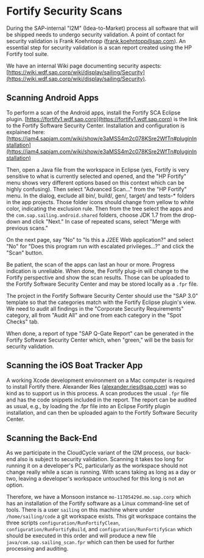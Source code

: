 # Fortify Security Scans

During the SAP-internal "I2M" (Idea-to-Market) process all software that will be shipped needs to undergo security validation. A point of contact for security validation is Frank Koehntopp (frank.koehntopp@sap.com). An essential step for security validation is a scan report created using the HP Fortify tool suite.

We have an internal Wiki page documenting security aspects: [https://wiki.wdf.sap.corp/wiki/display/sailing/Security](https://wiki.wdf.sap.corp/wiki/display/sailing/Security).

## Scanning Android Apps

To perform a scan of the Android apps, install the Fortify SCA Eclipse plugin. [https://fortify1.wdf.sap.corp](https://fortify1.wdf.sap.corp) is the link to the Fortify Software Security Center. Installation and configuration is explained here: 
[https://jam4.sapjam.com/wiki/show/e3aMSS4m2c078KSre2WfTn#pluginInstallation](https://jam4.sapjam.com/wiki/show/e3aMSS4m2c078KSre2WfTn#pluginInstallation)

Then, open a Java file from the workspace in Eclipse (yes, Fortify is very sensitive to what is currently selected and opened, and the "HP Fortify" menu shows very different options based on this context which can be highly confusing). Then select "Advanced Scan..." from the "HP Fortify" menu. In the dialog, exclude all bin/, build/, gen/, target/ and tests-* folders in the app projects. Those folder icons should change from yellow to white color, indicating the exclusion rule. Then from the tree select the apps and the ``com.sap.sailing.android.shared`` folders, choose JDK 1.7 from the drop-down and click "Next." In case of repeated scans, select "Merge with previous scans."

On the next page, say "No" to "Is this a J2EE Web application?" and select "No" for "Does this program run with escalated privileges...?" and click the "Scan" button.

Be patient, the scan of the apps can last an hour or more. Progress indication is unreliable. When done, the Fortify plug-in will change to the Fortify perspective and show the scan results. Those can be uploaded to the Fortify Software Security Center and may be stored locally as a ``.fpr`` file.

The project in the Fortify Software Security Center should use the "SAP 3.0" template so that the categories match with the Fortify Eclipse plugin's view. We need to audit all findings in the "Corporate Security Requirements" category, all from "Audit All" and one from each category in the "Spot Checks" tab.

When done, a report of type "SAP Q-Gate Report" can be generated in the Fortify Software Security Center which, when "green," will be the basis for security validation.

## Scanning the iOS Boat Tracker App

A working Xcode development environment on a Mac computer is required to install Fortify there. Alexander Ries (alexander.ries@sap.com) was so kind as to support us in this process. A scan produces the usual ``.fpr`` file and has the code snippets included in the report. The report can be audited as usual, e.g., by loading the .fpr file into an Eclipse Fortify plugin installation, and can then be uploaded again to the Fortify Software Security Center.

## Scanning the Back-End

As we participate in the CloudCycle variant of the I2M process, our back-end also is subject to security validation. Scanning it takes too long for running it on a developer's PC, particularly as the workspace should not change really while a scan is running. With scans taking as long as a day or two, leaving a developer's workspace untouched for this long is not an option.

Therefore, we have a Monsoon instance ``mo-11705429d.mo.sap.corp`` which has an installation of the Fortify software as a Linux command-line set of tools. There is a user ``sailing`` on this machine where under ``/home/sailing/code`` a git workspace exists. This git workspace contains the three scripts ``configuration/RunFortifyClean``, ``configuration/RunFortifyBuild``,  and ``configuration/RunFortifyScan`` which should be executed in this order and will produce a new file ``java/com.sap.sailing_scan.fpr`` which can then be used for further processing and auditing.